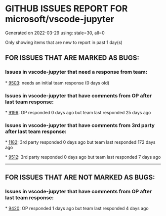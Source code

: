 
# GITHUB ISSUES REPORT FOR microsoft/vscode-jupyter


Generated on 2022-03-29 using: stale=30, all=0


Only showing items that are new to report in past 1 day(s)


## FOR ISSUES THAT ARE MARKED AS BUGS:


### Issues in vscode-jupyter that need a response from team:


\* [9503](https://github.com/microsoft/vscode-jupyter/issues/9503 "Widgets work in some scenarios but not others "): needs an initial team response (0 days old)

### Issues in vscode-jupyter that have comments from OP after last team response:


\* [9196](https://github.com/microsoft/vscode-jupyter/issues/9196 "Auto indentation not working"): OP responded 0 days ago but team last responded 25 days ago

### Issues in vscode-jupyter that have comments from 3rd party after last team response:


\* [1182](https://github.com/microsoft/vscode-jupyter/issues/1182 "Jupyter Notebook: add access to cell metadata"): 3rd party responded 0 days ago but team last responded 172 days ago

\* [9512](https://github.com/microsoft/vscode-jupyter/issues/9512 "Notebooks - Kernel Not Saved"): 3rd party responded 0 days ago but team last responded 7 days ago

---

## FOR ISSUES THAT ARE NOT MARKED AS BUGS:


### Issues in vscode-jupyter that have comments from OP after last team response:


\* [9420](https://github.com/microsoft/vscode-jupyter/issues/9420 "Unable to start python interactive window"): OP responded 1 days ago but team last responded 4 days ago
